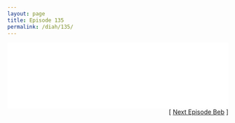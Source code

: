 ```yaml
---
layout: page
title: Episode 135
permalink: /diah/135/
---
```


<iframe allowfullscreen="true" frameborder="0" style="width:100%;" marginheight="0" marginwidth="0" mozallowfullscreen="true" scrolling="NO" src="//gdriveplayer.us/embed2.php?link=QErb5n7GTmyEI%252FN0ocwnKw3bd8TAANgkdNlFXLfUriYlPnKuhEe%252BXfn9k8K8h2ASLrYNXqOoa8UWJkyKitVFSYa9Boz%252Ffer5SUz100sY9buusUnFAYkRPfKGZ1sOe2QJL15lEe44VsSmG9rU7AeU2XLy4WXYZIMsbO6nMB8tgwZl%252Bcim4cLHWqTmF0XA4etow96EfxEKi5XfQAu7IuO7kM&amp;no_adult=yes" webkitallowfullscreen="true"></iframe>

<div align="right">[ <a href="/diah/136/">Next Episode Beb</a> ]</div>

